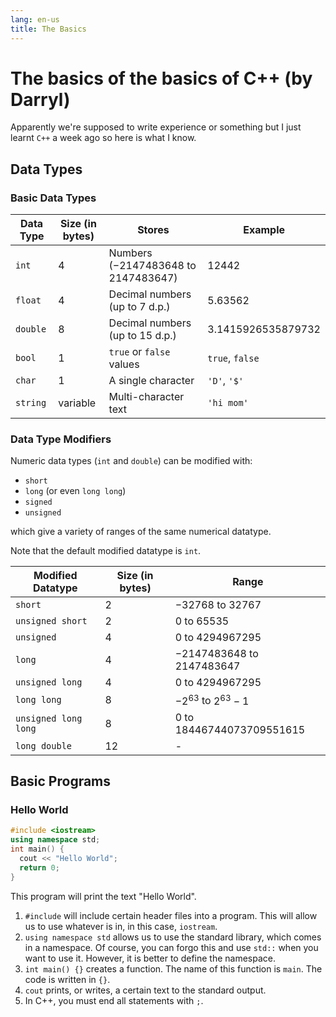 ```yaml
---
lang: en-us
title: The Basics
---
```


# The basics of the basics of C++ (by Darryl)

Apparently we're supposed to write experience or something but
I just learnt `C++` a week ago so here is what I know.

## Data Types

### Basic Data Types

| Data Type | Size (in bytes) | Stores                                        | Example              |
| --------- | --------------- | --------------------------------------------- | -------------------- |
| `int`     | $4$             | Numbers ($-2 147 483 648$ to $2 147 483 647$) | $12 442$             |
| `float`   | $4$             | Decimal numbers (up to $7$ d.p.)              | $5.63562$            |
| `double`  | $8$             | Decimal numbers (up to $15$ d.p.)             | $3.1415926535879732$ |
| `bool`    | $1$             | `true` or `false` values                      | `true`, `false`      |
| `char`    | $1$             | A single character                            | `'D'`, `'$'`         |
| `string`  | variable        | Multi-character text                          | `'hi mom'`           |

### Data Type Modifiers

Numeric data types (`int` and `double`) can be modified with:

- `short`
- `long` (or even `long long`)
- `signed`
- `unsigned`

which give a variety of ranges of the same numerical datatype.

Note that the default modified datatype is `int`.

| Modified Datatype    | Size (in bytes) | Range                               |
| -------------------- | --------------- | ----------------------------------- |
| `short`              | $2$             | $-32 768$ to $32 767$               |
| `unsigned short`     | $2$             | $0$ to $65 535$                     |
| `unsigned`           | $4$             | $0$ to $4 294 967 295$              |
| `long`               | $4$             | $-2 147 483 648$ to $2 147 483 647$ |
| `unsigned long`      | $4$             | $0$ to $4 294 967 295$              |
| `long long`          | $8$             | $-2^{63}$ to $2^{63} - 1$           |
| `unsigned long long` | $8$             | $0$ to $18 446 744 073 709 551 615$ |
| `long double`        | $12$            | -                                   |

## Basic Programs

### Hello World

```cpp
#include <iostream>
using namespace std;
int main() {
  cout << "Hello World";
  return 0;
}
```

This program will print the text "Hello World".

1. `#include` will include certain header files into a program. This will allow us to use whatever is in, in this case, `iostream`.
2. `using namespace std` allows us to use the standard library, which comes in a namespace. Of course, you can forgo this and use `std::` when you want to use it. However, it is better to define the namespace.
3. `int main() {}` creates a function. The name of this function is `main`. The code is written in `{}`.
4. `cout` prints, or writes, a certain text to the standard output.
5. In C++, you must end all statements with `;`.
